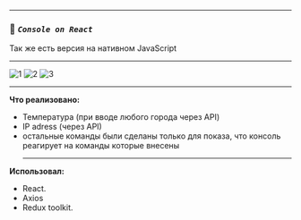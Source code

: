 ____
 ### :mag_right: *`Console on React`*
 Так же есть версия на нативном JavaScript
____

![1](https://user-images.githubusercontent.com/95306473/183500331-b5907aec-70a6-46dc-b113-6d58d054ec4c.png)
![2](https://user-images.githubusercontent.com/95306473/183500343-cf98bce9-6b2b-42ff-bced-e549e927b116.png)
![3](https://user-images.githubusercontent.com/95306473/183500354-f446634d-f4ff-40de-b340-3cb5c32b86db.png)

____
**Что реализовано:**
- Температура (при вводе любого города через API)
- IP adress (через API)
- остальные команды были сделаны только для показа, что консоль реагирует на команды которые внесены
  ____
**Использовал:**
- React.
- Axios
- Redux toolkit.

